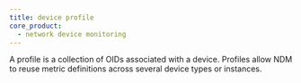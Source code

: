 ```yaml
---
title: device profile
core_product:
  - network device monitoring
---
```

A profile is a collection of OIDs associated with a device. Profiles allow NDM to reuse metric definitions across several device types or instances.